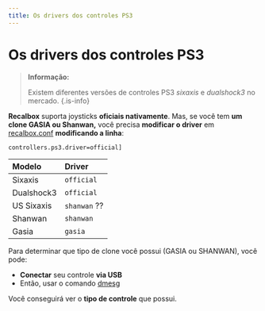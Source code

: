 ```yaml
---
title: Os drivers dos controles PS3
---
```


# Os drivers dos controles PS3


>**Informação:**
>
>Existem diferentes versões de controles PS3 _sixaxis_ e _dualshock3_ no mercado.
{.is-info}

**Recalbox** suporta joysticks **oficiais nativamente**. Mas, se você tem **um clone GASIA ou Shanwan,** você precisa **modificar o driver** em [recalbox.conf](/v/portugues/manual-basico/primeiras-nocoes/o-arquivo-recalbox.conf) **modificando a linha**:

`controllers.ps3.driver=official]`

| Modelo | Driver |
| :--- | :--- |
| Sixaxis | `official` |
| Dualshock3 | `official` |
| US Sixaxis | `shanwan` ?? |
| Shanwan | `shanwan` |
| Gasia | `gasia` |

Para determinar que tipo de clone você possui \(GASIA ou SHANWAN\), você pode:

* **Conectar** seu controle **via USB**
* Então, usar o comando [dmesg](https://recalbox.gitbook.io/tutorials/v/portugues/resolucao-de-problemas/dmesg)​

Você conseguirá ver o **tipo de controle** que possui.

